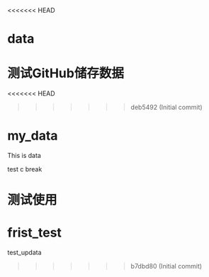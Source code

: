 <<<<<<< HEAD
# data
测试GitHub储存数据
=======
<<<<<<< HEAD
>>>>>>> deb5492 (Initial commit)
# my_data
This is data

test c break

测试使用
=======
# frist_test
test_updata
>>>>>>> b7dbd80 (Initial commit)
